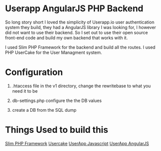 Userapp AngularJS PHP Backend
=====

So long story short I loved the simplicity of Userapp.io user authentication system they build, they had a AngularJS
library I was looking for, I however did not want to use their backend. So I set out to use their open source front-end code 
and build my own backend that works with it. 

I used Slim PHP Framework for the backend and build all the routes. I used PHP UserCake for the User Managment system. 



Configuration
=============

1. .htaccess file in the v1 directory, change the rewritebase to what you need it to be

2. db-settings.php configure the the DB values 

3. create a DB from the SQL dump 



Things Used to build this
=======================================

[Slim PHP Framework](http://www.slimframework.com/)
[Usercake](http://usercake.com/)
[UserApp Javascript](https://github.com/userapp-io/userapp-javascript)
[UserApp AngularJS](https://github.com/userapp-io/userapp-angular)